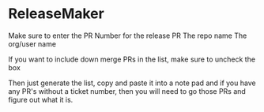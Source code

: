 # ReleaseMaker

Make sure to enter the PR Number for the release PR
The repo name
The org/user name

If you want to include down merge PRs in the list, make sure to uncheck the box

Then just generate the list, copy and paste it into a note pad and if you have any PR's without a ticket number, then you will need to go those PRs and figure out what it is.

